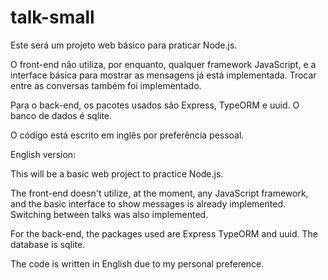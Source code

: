 # talk-small

Este será um projeto web básico para praticar Node.js.

O front-end não utiliza, por enquanto, qualquer framework JavaScript, e a 
interface básica para mostrar as mensagens já está implementada. Trocar entre as 
conversas também foi implementado.

Para o back-end, os pacotes usados são Express, TypeORM e uuid. O banco de dados é sqlite.

O código está escrito em inglês por preferência pessoal.

English version:

This will be a basic web project to practice Node.js.

The front-end doesn't utilize, at the moment, any JavaScript framework, and the
basic interface to show messages is already implemented. Switching between talks
was also implemented.

For the back-end, the packages used are Express TypeORM and uuid. The database is sqlite.

The code is written in English due to my personal preference.
